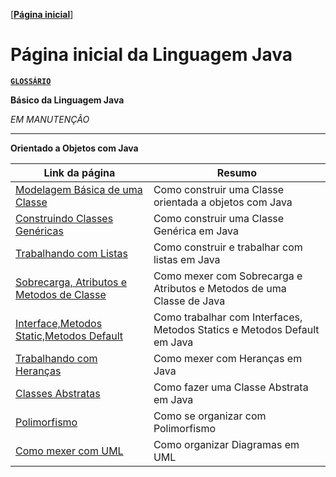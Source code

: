 [[**Página inicial**](https://f4nt0.github.io/PR0GR4M1NG)]


# Página inicial da Linguagem Java

[**`GLOSSÁRIO`**]()

**Básico da Linguagem Java**

_EM MANUTENÇÃO_

---

**Orientado a Objetos com Java**

Link da página|Resumo
|---|---|
[Modelagem Básica de uma Classe](../prog_java/class_model.md)| Como construir uma Classe orientada a objetos com Java
[Construindo Classes Genéricas](../prog_java/genericos.md)| Como construir uma Classe Genérica em Java
[Trabalhando com Listas](../prog_java/listas.md)| Como construir e trabalhar com listas em Java
[Sobrecarga, Atributos e Metodos de Classe](../prog_java/sobrecarga.md)| Como mexer com Sobrecarga e Atributos e Metodos de uma Classe de Java
[Interface,Metodos Static,Metodos Default](../prog_java/interface.md)| Como trabalhar com Interfaces, Metodos Statics e Metodos Default em Java
[Trabalhando com Heranças](../prog_java/heranca.md)|Como mexer com Heranças em Java
[Classes Abstratas](../prog_java/classes_abstratas.md)| Como fazer uma Classe Abstrata em Java
[Polimorfismo](../prog_java/polimorfismo.md)| Como se organizar com Polimorfismo
[Como mexer com UML](../prog_java/uml.md) | Como organizar Diagramas em UML

